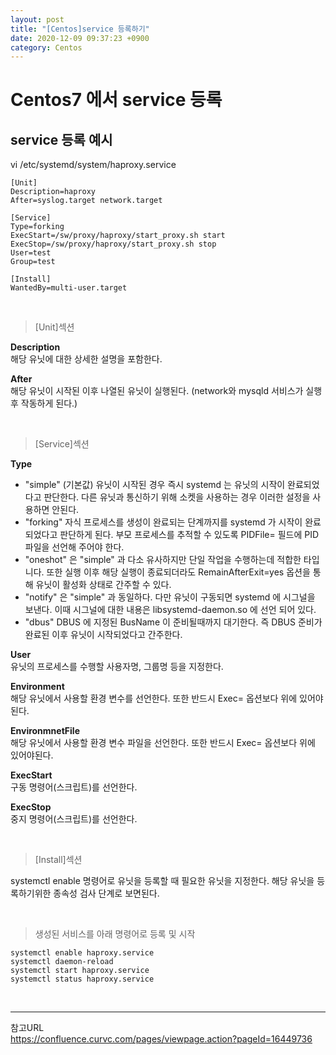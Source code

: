 ```yaml
---
layout: post
title: "[Centos]service 등록하기"
date: 2020-12-09 09:37:23 +0900
category: Centos
---
```


# Centos7 에서 service 등록

## service 등록 예시

vi /etc/systemd/system/haproxy.service
```
[Unit]
Description=haproxy
After=syslog.target network.target

[Service]
Type=forking
ExecStart=/sw/proxy/haproxy/start_proxy.sh start
ExecStop=/sw/proxy/haproxy/start_proxy.sh stop
User=test
Group=test

[Install]
WantedBy=multi-user.target
```

<br/>

> [Unit]섹션

**Description**   
해당 유닛에 대한 상세한 설명을 포함한다.    

**After**    
해당 유닛이 시작된 이후 나열된 유닛이 실행된다. (network와 mysqld 서비스가 실행 후 작동하게 된다.)   

<br/>

> [Service]섹션   

**Type**    
* "simple" (기본값) 유닛이 시작된 경우 즉시 systemd 는 유닛의 시작이 완료되었다고 판단한다. 다른 유닛과 통신하기 위해 소켓을 사용하는 경우 이러한 설정을 사용하면 안된다.  
* "forking" 자식 프로세스를 생성이 완료되는 단계까지를 systemd 가 시작이 완료되었다고 판단하게 된다. 부모 프로세스를 추적할 수 있도록 PIDFile= 필드에 PID 파일을 선언해 주어야 한다.  
* "oneshot" 은 "simple" 과 다소 유사하지만 단일 작업을 수행하는데 적합한 타입니다. 또한 실행 이후 해당 실행이 종료되더라도 RemainAfterExit=yes 옵션을 통해 유닛이 활성화 상태로 간주할 수 있다.  
* "notify" 은 "simple" 과 동일하다. 다만 유닛이 구동되면 systemd 에 시그널을 보낸다. 이때 시그널에 대한 내용은  libsystemd-daemon.so 에 선언 되어 있다.  
* "dbus" DBUS 에 지정된 BusName 이 준비될때까지 대기한다. 즉 DBUS 준비가 완료된 이후 유닛이 시작되었다고 간주한다.  

**User**    
유닛의 프로세스를 수행할 사용자명, 그룹명 등을 지정한다.    

**Environment**    
해당 유닛에서 사용할 환경 변수를 선언한다. 또한 반드시 Exec= 옵션보다 위에 있어야된다.    

**EnvironmnetFile**    
해당 유닛에서 사용할 환경 변수 파일을 선언한다. 또한 반드시 Exec= 옵션보다 위에 있어야된다.    

**ExecStart**    
구동 명령어(스크립트)를 선언한다. 

**ExecStop**    
중지 명령어(스크립트)를 선언한다.

<br/>

> [Install]섹션

systemctl enable 명령어로 유닛을 등록할 때 필요한 유닛을 지정한다. 해당 유닛을 등록하기위한 종속성 검사 단계로 보면된다.    

<br/>

> 생성된 서비스를 아래 명령어로 등록 및 시작

```
systemctl enable haproxy.service
systemctl daemon-reload
systemctl start haproxy.service
systemctl status haproxy.service
```

<br/>

* * *
참고URL   
https://confluence.curvc.com/pages/viewpage.action?pageId=16449736